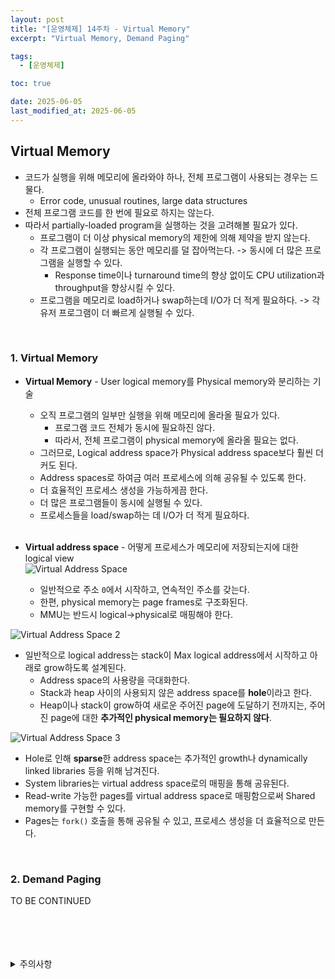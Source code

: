 ```yaml
---
layout: post
title: "[운영체제] 14주차 - Virtual Memory"
excerpt: "Virtual Memory, Demand Paging"

tags:
  - [운영체제]

toc: true

date: 2025-06-05
last_modified_at: 2025-06-05
---
```

## Virtual Memory
- 코드가 실행을 위해 메모리에 올라와야 하나, 전체 프로그램이 사용되는 경우는 드물다.  
  - Error code, unusual routines, large data structures  
- 전체 프로그램 코드를 한 번에 필요로 하지는 않는다.
- 따라서 partially-loaded program을 실행하는 것을 고려해볼 필요가 있다.
  - 프로그램이 더 이상 physical memory의 제한에 의해 제약을 받지 않는다.
  - 각 프로그램이 실행되는 동안 메모리를 덜 잡아먹는다. -> 동시에 더 많은 프로그램을 실행할 수 있다.
    - Response time이나 turnaround time의 향상 없이도 CPU utilization과 throughput을 향상시킬 수 있다.  
  - 프로그램을 메모리로 load하거나 swap하는데 I/O가 더 적게 필요하다. -> 각 유저 프로그램이 더 빠르게 실행될 수 있다.  

<br>

### 1. Virtual Memory  
- **Virtual Memory** - User logical memory를 Physical memory와 분리하는 기술  
  - 오직 프로그램의 일부만 실행을 위해 메모리에 올라올 필요가 있다.
    - 프로그램 코드 전체가 동시에 필요하진 않다.  
    - 따라서, 전체 프로그램이 physical memory에 올라올 필요는 없다.  
  - 그러므로,  Logical address space가 Physical address space보다 훨씬 더 커도 된다.  
  - Address spaces로 하여금 여러 프로세스에 의해 공유될 수 있도록 한다.  
  - 더 효율적인 프로세스 생성을 가능하게끔 한다.
  - 더 많은 프로그램들이 동시에 실행될 수 있다.
  - 프로세스들을 load/swap하는 데 I/O가 더 적게 필요하다.  

  <br>

- **Virtual address space** - 어떻게 프로세스가 메모리에 저장되는지에 대한 logical view  
![Virtual Address Space](TODO)
  - 일반적으로 주소 `0`에서 시작하고, 연속적인 주소를 갖는다.  
  - 한편, physical memory는 page frames로 구조화된다.  
  - MMU는 반드시 logical->physical로 매핑해야 한다.  

![Virtual Address Space 2](TODO)  
  - 일반적으로 logical address는 stack이 Max logical address에서 시작하고 아래로 grow하도록 설계된다.  
    - Address space의 사용량을 극대화한다.  
    - Stack과 heap 사이의 사용되지 않은 address space를 **hole**이라고 한다.  
    - Heap이나 stack이 grow하여 새로운 주어진 page에 도달하기 전까지는, 주어진 page에 대한 **추가적인 physical memory는 필요하지 않다**.

![Virtual Address Space 3](TODO)  
  - Hole로 인해 **sparse**한 address space는 추가적인 growth나 dynamically linked libraries 등을 위해 남겨진다.  
  - System libraries는 virtual address space로의 매핑을 통해 공유된다.  
  - Read-write 가능한 pages를 virtual address space로 매핑함으로써 Shared memory를 구현할 수 있다.  
  - Pages는 `fork()` 호출을 통해 공유될 수 있고, 프로세스 생성을 더 효율적으로 만든다.  

<br>

### 2. Demand Paging  
TO BE CONTINUED  

<br>
<br>
<br>
<br>
<details>
<summary>주의사항</summary>
<div markdown="1">  

이 포스팅은 강원대학교 송원준 교수님의 운영체제 수업을 들으며 내용을 정리 한 것입니다.  
수업 내용에 대한 저작권은 교수님께 있으니,  
다른 곳으로의 무분별한 내용 복사를 자제해 주세요.  

</div>
</details>